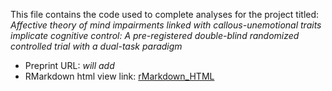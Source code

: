 This file contains the code used to complete analyses for the project titled: *Affective theory of mind impairments linked with callous-unemotional traits implicate cognitive control: A pre-registered double-blind randomized controlled trial with a dual-task paradigm*
- Preprint URL: *will add*
- RMarkdown html view link: [rMarkdown_HTML](https://htmlpreview.github.io/?https://raw.githubusercontent.com/drewwint/pub_dual-task_tom_cog-ctrl_rct/refs/heads/main/dual-task-analysis.html?token=GHSAT0AAAAAAC24FXSK2CRHFUCJUV5QEEZMZ2AYAFQ)
